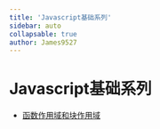 ```yaml
---
title: 'Javascript基础系列'
sidebar: auto
collapsable: true
author: James9527
---
```


# Javascript基础系列
+ [函数作用域和块作用域](./js/函数作用域和块作用域.html)